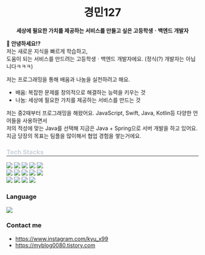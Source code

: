 <h1 align="center">경민127</h1>
<p align="center">
  <b>세상에 필요한 가치를 제공하는 서비스를 만들고 싶은 고등학생ㆍ백엔드 개발자</b>
</p>

**👋 안녕하세요!?**<br/>
저는 새로운 지식을 빠르게 학습하고,</br>
도움이 되는 서비스를 만드려는 고등학생ㆍ백엔드 개발자에요. (정식(?) 개발자는 아닙니다ㅋㅋㅋ)</br>

저는 프로그래밍을 통해 배움과 나눔을 실천하려고 해요.
<ul>
  <li>배움: 복잡한 문제를 창의적으로 해결하는 능력을 키우는 것</li>
  <li>나눔: 세상에 필요한 가치를 제공하는 서비스를 만드는 것</li>
</ul>

저는 중2때부터 프로그래밍을 해왔어요. JavaScript, Swift, Java, Kotlin등 다양한 언어들을 사용하면서</br>
저의 적성에 맞는 Java를 선택해 지금은 Java + Spring으로 서버 개발을 하고 있어요.</br>
지금 당장의 목표는 팀플을 많이해서 협업 경험을 쌓는거에요.

<div align="left">
    <h3 style="border-bottom: 1px solid #21262d; color: #c9d1d9;"> Tech Stacks </h3>
    <div style="margin: ; text-align: left;" "text-align: left;"> <img src="https://img.shields.io/badge/Amazon AWS-232F3E?style=for-the-badge&logo=Amazon AWS&logoColor=white">
          <img src="https://img.shields.io/badge/CSS3-1572B6?style=for-the-badge&logo=CSS3&logoColor=white">
          <img src="https://img.shields.io/badge/Docker-2496ED?style=for-the-badge&logo=Docker&logoColor=white">
          <img src="https://img.shields.io/badge/Figma-F24E1E?style=for-the-badge&logo=Figma&logoColor=white">
          <img src="https://img.shields.io/badge/HTML5-E34F26?style=for-the-badge&logo=HTML5&logoColor=white">
          <br/><img src="https://img.shields.io/badge/Java-007396?style=for-the-badge&logo=Java&logoColor=white">
          <img src="https://img.shields.io/badge/Javascript-F7DF1E?style=for-the-badge&logo=Javascript&logoColor=white">
          <img src="https://img.shields.io/badge/MySQL-4479A1?style=for-the-badge&logo=MySQL&logoColor=white">
          <img src="https://img.shields.io/badge/Notion-000000?style=for-the-badge&logo=Notion&logoColor=white">
          <img src="https://img.shields.io/badge/Python-3776AB?style=for-the-badge&logo=Python&logoColor=white">
          <br/><img src="https://img.shields.io/badge/Spring-6DB33F?style=for-the-badge&logo=Spring&logoColor=white">
          <img src="https://img.shields.io/badge/Spring Boot-6DB33F?style=for-the-badge&logo=Spring Boot&logoColor=white">
          <img src="https://img.shields.io/badge/Git-F05032?style=for-the-badge&logo=Git&logoColor=white">
          <img src="https://img.shields.io/badge/Github-181717?style=for-the-badge&logo=Github&logoColor=white">
          <br/></div>
    </div>
    <div style="text-align: left;"> 
    <h3> Language </h3>
    <div style="text-align: left;">
        <img src="https://github-readme-stats.vercel.app/api/top-langs/?username=kyungmin08g&layout=compact&bg_color=180,00000000,ffffff&title_color=000000&text_color=000000"/>
    </div>
    <div style="text-align: left;">
        <h3> Contact me </h3>
        <ul>
            <li><a href="https://www.instagram.com/kyu_x99">https://www.instagram.com/kyu_x99</a></li>
            <li><a href="https://myblog0080.tistory.com/">https://myblog0080.tistory.com</a></li>
        </ul>
    </div>
</div>
    
